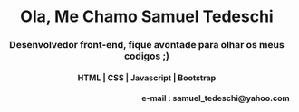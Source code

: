 <h1 align="center">Ola, Me Chamo Samuel Tedeschi</h1>
<h3 align="center">Desenvolvedor front-end, fique avontade para olhar os meus codigos ;)</h3>
<h4 align="center">HTML | CSS | Javascript | Bootstrap</h4>
<h4 align="right"> e-mail : samuel_tedeschi@yahoo.com </h4>
